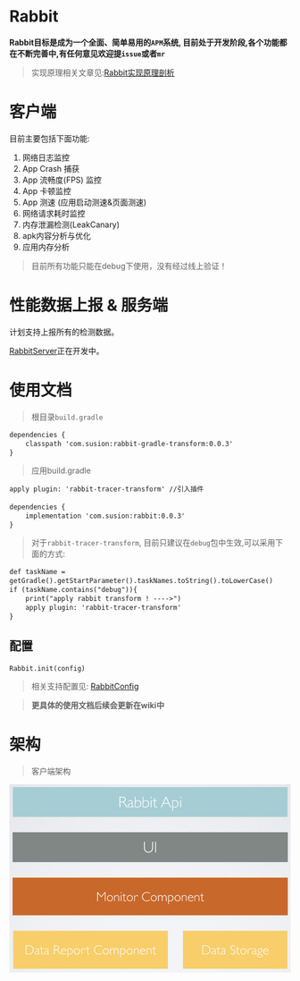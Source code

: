 # Rabbit

**Rabbit目标是成为一个全面、简单易用的`APM`系统, 目前处于开发阶段,各个功能都在不断完善中,有任何意见欢迎提`issue`或者`mr`**

>实现原理相关文章见:[Rabbit实现原理剖析](https://github.com/SusionSuc/AdvancedAndroid/blob/master/Rabbit%E5%AE%9E%E7%8E%B0%E5%8E%9F%E7%90%86%E5%89%96%E6%9E%90/README.md)

# 客户端

目前主要包括下面功能:

1. 网络日志监控
2. App Crash 捕获
3. App 流畅度(FPS) 监控
4. App 卡顿监控
5. App 测速 (应用启动测速&页面测速)
6. 网络请求耗时监控
7. 内存泄漏检测(LeakCanary)
8. apk内容分析与优化
9. 应用内存分析

>目前所有功能只能在debug下使用，没有经过线上验证！

# 性能数据上报 & 服务端

计划支持上报所有的检测数据。

[RabbitServer](https://github.com/SusionSuc/RabbitServer)正在开发中。

# 使用文档

>根目录`build.gradle`
```
dependencies {
    classpath 'com.susion:rabbit-gradle-transform:0.0.3'
}
```

>应用build.gradle
```
apply plugin: 'rabbit-tracer-transform' //引入插件

dependencies {
    implementation 'com.susion:rabbit:0.0.3'
}
```

>对于`rabbit-tracer-transform`, 目前只建议在`debug`包中生效,可以采用下面的方式:
```
def taskName = getGradle().getStartParameter().taskNames.toString().toLowerCase()
if (taskName.contains("debug")){
    print("apply rabbit transform ! ---->")
    apply plugin: 'rabbit-tracer-transform'
}
```

## 配置

```
Rabbit.init(config)
```

>相关支持配置见: [RabbitConfig](https://github.com/SusionSuc/Rabbit/blob/master/rabbit/src/main/java/com/susion/rabbit/RabbitConfig.kt)

>**更具体的使用文档后续会更新在wiki中**

# 架构

>客户端架构

![](picture/rabbit-client-arc.png)